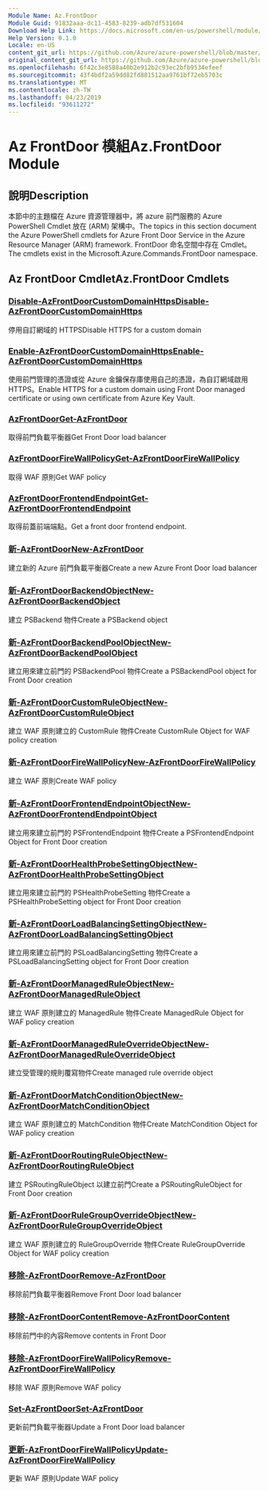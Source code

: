 ```yaml
---
Module Name: Az.FrontDoor
Module Guid: 91832aaa-dc11-4583-8239-adb7df531604
Download Help Link: https://docs.microsoft.com/en-us/powershell/module/az.frontdoor
Help Version: 0.1.0
Locale: en-US
content_git_url: https://github.com/Azure/azure-powershell/blob/master/src/FrontDoor/FrontDoor/help/Az.FrontDoor.md
original_content_git_url: https://github.com/Azure/azure-powershell/blob/master/src/FrontDoor/FrontDoor/help/Az.FrontDoor.md
ms.openlocfilehash: 6f42c3e8588a40b2e912b2c93ec2bfb9534efeef
ms.sourcegitcommit: 43f4bdf2a59dd82fd881512aa9761bf72eb5703c
ms.translationtype: MT
ms.contentlocale: zh-TW
ms.lasthandoff: 04/23/2019
ms.locfileid: "93611272"
---
```

# <span data-ttu-id="0701d-101">Az FrontDoor 模組</span><span class="sxs-lookup"><span data-stu-id="0701d-101">Az.FrontDoor Module</span></span>
## <span data-ttu-id="0701d-102">說明</span><span class="sxs-lookup"><span data-stu-id="0701d-102">Description</span></span>
<span data-ttu-id="0701d-103">本節中的主題檔在 Azure 資源管理器中，將 azure 前門服務的 Azure PowerShell Cmdlet 放在 (ARM) 架構中。</span><span class="sxs-lookup"><span data-stu-id="0701d-103">The topics in this section document the Azure PowerShell cmdlets for Azure Front Door Service in the Azure Resource Manager (ARM) framework.</span></span> <span data-ttu-id="0701d-104">FrontDoor 命名空間中存在 Cmdlet。</span><span class="sxs-lookup"><span data-stu-id="0701d-104">The cmdlets exist in the Microsoft.Azure.Commands.FrontDoor namespace.</span></span>

## <span data-ttu-id="0701d-105">Az FrontDoor Cmdlet</span><span class="sxs-lookup"><span data-stu-id="0701d-105">Az.FrontDoor Cmdlets</span></span>
### [<span data-ttu-id="0701d-106">Disable-AzFrontDoorCustomDomainHttps</span><span class="sxs-lookup"><span data-stu-id="0701d-106">Disable-AzFrontDoorCustomDomainHttps</span></span>](Disable-AzFrontDoorCustomDomainHttps.md)
<span data-ttu-id="0701d-107">停用自訂網域的 HTTPS</span><span class="sxs-lookup"><span data-stu-id="0701d-107">Disable HTTPS for a custom domain</span></span>

### [<span data-ttu-id="0701d-108">Enable-AzFrontDoorCustomDomainHttps</span><span class="sxs-lookup"><span data-stu-id="0701d-108">Enable-AzFrontDoorCustomDomainHttps</span></span>](Enable-AzFrontDoorCustomDomainHttps.md)
<span data-ttu-id="0701d-109">使用前門管理的憑證或從 Azure 金鑰保存庫使用自己的憑證，為自訂網域啟用 HTTPS。</span><span class="sxs-lookup"><span data-stu-id="0701d-109">Enable HTTPS for a custom domain using Front Door managed certificate or using own certificate from Azure Key Vault.</span></span>

### [<span data-ttu-id="0701d-110">AzFrontDoor</span><span class="sxs-lookup"><span data-stu-id="0701d-110">Get-AzFrontDoor</span></span>](Get-AzFrontDoor.md)
<span data-ttu-id="0701d-111">取得前門負載平衡器</span><span class="sxs-lookup"><span data-stu-id="0701d-111">Get Front Door load balancer</span></span>

### [<span data-ttu-id="0701d-112">AzFrontDoorFireWallPolicy</span><span class="sxs-lookup"><span data-stu-id="0701d-112">Get-AzFrontDoorFireWallPolicy</span></span>](Get-AzFrontDoorFireWallPolicy.md)
<span data-ttu-id="0701d-113">取得 WAF 原則</span><span class="sxs-lookup"><span data-stu-id="0701d-113">Get WAF policy</span></span>

### [<span data-ttu-id="0701d-114">AzFrontDoorFrontendEndpoint</span><span class="sxs-lookup"><span data-stu-id="0701d-114">Get-AzFrontDoorFrontendEndpoint</span></span>](Get-AzFrontDoorFrontendEndpoint.md)
<span data-ttu-id="0701d-115">取得前蓋前端端點。</span><span class="sxs-lookup"><span data-stu-id="0701d-115">Get a front door frontend endpoint.</span></span>

### [<span data-ttu-id="0701d-116">新-AzFrontDoor</span><span class="sxs-lookup"><span data-stu-id="0701d-116">New-AzFrontDoor</span></span>](New-AzFrontDoor.md)
<span data-ttu-id="0701d-117">建立新的 Azure 前門負載平衡器</span><span class="sxs-lookup"><span data-stu-id="0701d-117">Create a new Azure Front Door load balancer</span></span>

### [<span data-ttu-id="0701d-118">新-AzFrontDoorBackendObject</span><span class="sxs-lookup"><span data-stu-id="0701d-118">New-AzFrontDoorBackendObject</span></span>](New-AzFrontDoorBackendObject.md)
<span data-ttu-id="0701d-119">建立 PSBackend 物件</span><span class="sxs-lookup"><span data-stu-id="0701d-119">Create a PSBackend object</span></span>

### [<span data-ttu-id="0701d-120">新-AzFrontDoorBackendPoolObject</span><span class="sxs-lookup"><span data-stu-id="0701d-120">New-AzFrontDoorBackendPoolObject</span></span>](New-AzFrontDoorBackendPoolObject.md)
<span data-ttu-id="0701d-121">建立用來建立前門的 PSBackendPool 物件</span><span class="sxs-lookup"><span data-stu-id="0701d-121">Create a PSBackendPool object for Front Door creation</span></span>

### [<span data-ttu-id="0701d-122">新-AzFrontDoorCustomRuleObject</span><span class="sxs-lookup"><span data-stu-id="0701d-122">New-AzFrontDoorCustomRuleObject</span></span>](New-AzFrontDoorCustomRuleObject.md)
<span data-ttu-id="0701d-123">建立 WAF 原則建立的 CustomRule 物件</span><span class="sxs-lookup"><span data-stu-id="0701d-123">Create CustomRule Object for WAF policy creation</span></span>

### [<span data-ttu-id="0701d-124">新-AzFrontDoorFireWallPolicy</span><span class="sxs-lookup"><span data-stu-id="0701d-124">New-AzFrontDoorFireWallPolicy</span></span>](New-AzFrontDoorFireWallPolicy.md)
<span data-ttu-id="0701d-125">建立 WAF 原則</span><span class="sxs-lookup"><span data-stu-id="0701d-125">Create WAF policy</span></span>

### [<span data-ttu-id="0701d-126">新-AzFrontDoorFrontendEndpointObject</span><span class="sxs-lookup"><span data-stu-id="0701d-126">New-AzFrontDoorFrontendEndpointObject</span></span>](New-AzFrontDoorFrontendEndpointObject.md)
<span data-ttu-id="0701d-127">建立用來建立前門的 PSFrontendEndpoint 物件</span><span class="sxs-lookup"><span data-stu-id="0701d-127">Create a PSFrontendEndpoint Object for Front Door creation</span></span>

### [<span data-ttu-id="0701d-128">新-AzFrontDoorHealthProbeSettingObject</span><span class="sxs-lookup"><span data-stu-id="0701d-128">New-AzFrontDoorHealthProbeSettingObject</span></span>](New-AzFrontDoorHealthProbeSettingObject.md)
<span data-ttu-id="0701d-129">建立用來建立前門的 PSHealthProbeSetting 物件</span><span class="sxs-lookup"><span data-stu-id="0701d-129">Create a PSHealthProbeSetting object for Front Door creation</span></span>

### [<span data-ttu-id="0701d-130">新-AzFrontDoorLoadBalancingSettingObject</span><span class="sxs-lookup"><span data-stu-id="0701d-130">New-AzFrontDoorLoadBalancingSettingObject</span></span>](New-AzFrontDoorLoadBalancingSettingObject.md)
<span data-ttu-id="0701d-131">建立用來建立前門的 PSLoadBalancingSetting 物件</span><span class="sxs-lookup"><span data-stu-id="0701d-131">Create a PSLoadBalancingSetting object for Front Door creation</span></span>

### [<span data-ttu-id="0701d-132">新-AzFrontDoorManagedRuleObject</span><span class="sxs-lookup"><span data-stu-id="0701d-132">New-AzFrontDoorManagedRuleObject</span></span>](New-AzFrontDoorManagedRuleObject.md)
<span data-ttu-id="0701d-133">建立 WAF 原則建立的 ManagedRule 物件</span><span class="sxs-lookup"><span data-stu-id="0701d-133">Create ManagedRule Object for WAF policy creation</span></span>

### [<span data-ttu-id="0701d-134">新-AzFrontDoorManagedRuleOverrideObject</span><span class="sxs-lookup"><span data-stu-id="0701d-134">New-AzFrontDoorManagedRuleOverrideObject</span></span>](New-AzFrontDoorManagedRuleOverrideObject.md)
<span data-ttu-id="0701d-135">建立受管理的規則覆寫物件</span><span class="sxs-lookup"><span data-stu-id="0701d-135">Create managed rule override object</span></span>

### [<span data-ttu-id="0701d-136">新-AzFrontDoorMatchConditionObject</span><span class="sxs-lookup"><span data-stu-id="0701d-136">New-AzFrontDoorMatchConditionObject</span></span>](New-AzFrontDoorMatchConditionObject.md)
<span data-ttu-id="0701d-137">建立 WAF 原則建立的 MatchCondition 物件</span><span class="sxs-lookup"><span data-stu-id="0701d-137">Create MatchCondition Object for WAF policy creation</span></span>

### [<span data-ttu-id="0701d-138">新-AzFrontDoorRoutingRuleObject</span><span class="sxs-lookup"><span data-stu-id="0701d-138">New-AzFrontDoorRoutingRuleObject</span></span>](New-AzFrontDoorRoutingRuleObject.md)
<span data-ttu-id="0701d-139">建立 PSRoutingRuleObject 以建立前門</span><span class="sxs-lookup"><span data-stu-id="0701d-139">Create a PSRoutingRuleObject for Front Door creation</span></span>

### [<span data-ttu-id="0701d-140">新-AzFrontDoorRuleGroupOverrideObject</span><span class="sxs-lookup"><span data-stu-id="0701d-140">New-AzFrontDoorRuleGroupOverrideObject</span></span>](New-AzFrontDoorRuleGroupOverrideObject.md)
<span data-ttu-id="0701d-141">建立 WAF 原則建立的 RuleGroupOverride 物件</span><span class="sxs-lookup"><span data-stu-id="0701d-141">Create RuleGroupOverride Object for WAF policy creation</span></span>

### [<span data-ttu-id="0701d-142">移除-AzFrontDoor</span><span class="sxs-lookup"><span data-stu-id="0701d-142">Remove-AzFrontDoor</span></span>](Remove-AzFrontDoor.md)
<span data-ttu-id="0701d-143">移除前門負載平衡器</span><span class="sxs-lookup"><span data-stu-id="0701d-143">Remove Front Door load balancer</span></span>

### [<span data-ttu-id="0701d-144">移除-AzFrontDoorContent</span><span class="sxs-lookup"><span data-stu-id="0701d-144">Remove-AzFrontDoorContent</span></span>](Remove-AzFrontDoorContent.md)
<span data-ttu-id="0701d-145">移除前門中的內容</span><span class="sxs-lookup"><span data-stu-id="0701d-145">Remove contents in Front Door</span></span>

### [<span data-ttu-id="0701d-146">移除-AzFrontDoorFireWallPolicy</span><span class="sxs-lookup"><span data-stu-id="0701d-146">Remove-AzFrontDoorFireWallPolicy</span></span>](Remove-AzFrontDoorFireWallPolicy.md)
<span data-ttu-id="0701d-147">移除 WAF 原則</span><span class="sxs-lookup"><span data-stu-id="0701d-147">Remove WAF policy</span></span>

### [<span data-ttu-id="0701d-148">Set-AzFrontDoor</span><span class="sxs-lookup"><span data-stu-id="0701d-148">Set-AzFrontDoor</span></span>](Set-AzFrontDoor.md)
<span data-ttu-id="0701d-149">更新前門負載平衡器</span><span class="sxs-lookup"><span data-stu-id="0701d-149">Update a Front Door load balancer</span></span>

### [<span data-ttu-id="0701d-150">更新-AzFrontDoorFireWallPolicy</span><span class="sxs-lookup"><span data-stu-id="0701d-150">Update-AzFrontDoorFireWallPolicy</span></span>](Update-AzFrontDoorFireWallPolicy.md)
<span data-ttu-id="0701d-151">更新 WAF 原則</span><span class="sxs-lookup"><span data-stu-id="0701d-151">Update WAF policy</span></span>

